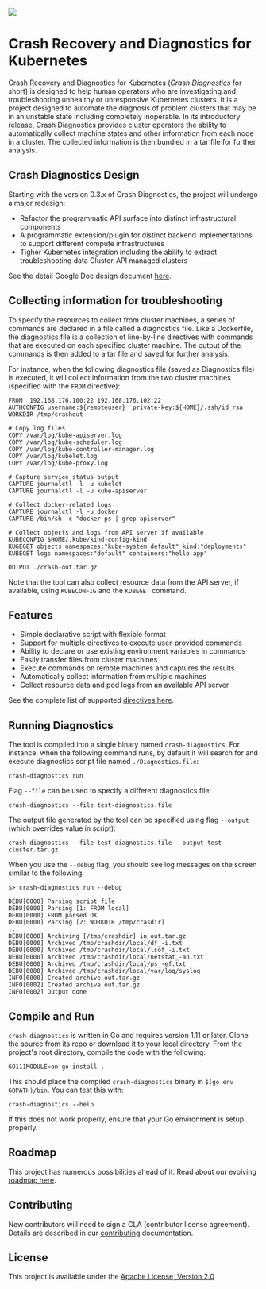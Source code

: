 ![](https://github.com/vmware-tanzu/crash-diagnostics/workflows/Crash%20Diagnostics%20Build/badge.svg)

# Crash Recovery and Diagnostics for Kubernetes

Crash Recovery and Diagnostics for Kubernetes (*Crash Diagnostics* for short) is designed to help human operators who are investigating and troubleshooting unhealthy or unresponsive Kubernetes clusters.  It is a project designed to automate the diagnosis of problem clusters that may be in an unstable state including completely inoperable.  In its introductory release, Crash Diagnostics provides cluster operators the ability to automatically collect machine states and other information from each node in a cluster.  The collected information is then bundled in a tar file for further analysis. 

## Crash Diagnostics Design
Starting with the version 0.3.x of Crash Diagnostics, the project will undergo a major redesign:
* Refactor the programmatic API surface into distinct infrastructural components
* A programmatic extension/plugin for distinct backend implementations to support different compute infrastructures
* Tigher Kubernetes integration including the ability to extract troubleshooting data Cluster-API managed clusters

See the detail Google Doc design document [here](https://docs.google.com/document/d/1pqYOdTf6ZIT_GSis-AVzlOTm3kyyg-32-seIfULaYEs/edit?usp=sharing).


## Collecting information for troubleshooting
To specify the resources to collect from cluster machines, a series of commands are declared in a file called a diagnostics file.  Like a Dockerfile, the diagnostics file is a collection of line-by-line directives with commands that are executed on each specified cluster machine.  The output of the commands is then added to a tar file and saved for further analysis.    

For instance, when the following diagnostics file (saved as Diagnostics.file) is executed, it will collect information from the two cluster machines (specified with the `FROM` directive): 

```
FROM  192.168.176.100:22 192.168.176.102:22 
AUTHCONFIG username:${remoteuser}  private-key:${HOME}/.ssh/id_rsa 
WORKDIR /tmp/crashout 

# Copy log files 
COPY /var/log/kube-apiserver.log 
COPY /var/log/kube-scheduler.log 
COPY /var/log/kube-controller-manager.log 
COPY /var/log/kubelet.log 
COPY /var/log/kube-proxy.log 

# Capture service status output 
CAPTURE journalctl -l -u kubelet 
CAPTURE journalctl -l -u kube-apiserver 

# Collect docker-related logs 
CAPTURE journalctl -l -u docker 
CAPTURE /bin/sh -c "docker ps | grep apiserver"

# Collect objects and logs from API server if available
KUBECONFIG $HOME/.kube/kind-config-kind
KUGEGET objects namespaces:"kube-system default" kind:"deployments" 
KUBEGET logs namespaces:"default" containers:"hello-app"

OUTPUT ./crash-out.tar.gz 
```
Note that the tool can also collect resource data from the API server, if available, using `KUBECONFIG` and the `KUBEGET` command.

## Features
* Simple declarative script with flexible format
* Support for multiple directives to execute user-provided commands
* Ability to declare or use existing environment variables in commands
* Easily transfer files from cluster machines
* Execute commands on remote machines and captures the results
* Automatically collect information from multiple machines
* Collect resource data and pod logs from an available API server

See the complete list of supported [directives here](./docs/README.md).


## Running Diagnostics
The tool is compiled into a single binary named `crash-diagnostics`.  For instance, when the following command runs, by default it will search for and execute diagnostics script file named `./Diagnostics.file`:

```
crash-diagnostics run
```

Flag `--file` can be used to specify a different diagnostics file: 

```
crash-diagnostics --file test-diagnostics.file 
```

The output file generated by the tool can be specified using flag `--output` (which overrides value in script):

```
crash-diagnostics --file test-diagnostics.file --output test-cluster.tar.gz
```


When you use the `--debug` flag, you should see log messages on the screen similar to the following:
```
$> crash-diagnostics run --debug

DEBU[0000] Parsing script file
DEBU[0000] Parsing [1: FROM local]
DEBU[0000] FROM parsed OK
DEBU[0000] Parsing [2: WORKDIR /tmp/crasdir]
...
DEBU[0000] Archiving [/tmp/crashdir] in out.tar.gz
DEBU[0000] Archived /tmp/crashdir/local/df_-i.txt
DEBU[0000] Archived /tmp/crashdir/local/lsof_-i.txt
DEBU[0000] Archived /tmp/crashdir/local/netstat_-an.txt
DEBU[0000] Archived /tmp/crashdir/local/ps_-ef.txt
DEBU[0000] Archived /tmp/crashdir/local/var/log/syslog
INFO[0000] Created archive out.tar.gz
INFO[0002] Created archive out.tar.gz
INFO[0002] Output done
```

## Compile and Run
`crash-diagnostics` is written in Go and requires version 1.11 or later.  Clone the source from its repo or download it to your local directory.  From the project's root directory, compile the code with the
following:

```
GO111MODULE=on go install .
```

This should place the compiled `crash-diagnostics` binary in `$(go env GOPATH)/bin`.  You can test this with:
```
crash-diagnostics --help
```
If this does not work properly, ensure that your Go environment is setup properly.

## Roadmap
This project has numerous possibilities ahead of it.  Read about our evolving [roadmap here](ROADMAP.md).


## Contributing

New contributors will need to sign a CLA (contributor license agreement). Details are described in our [contributing](CONTRIBUTING.md) documentation.


## License
This project is available under the [Apache License, Version 2.0](LICENSE.txt)